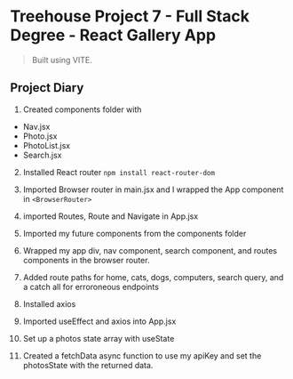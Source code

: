 # Treehouse Project 7 - Full Stack Degree - React Gallery App

> Built using VITE.

## Project Diary

1. Created components folder with 
- Nav.jsx
- Photo.jsx
- PhotoList.jsx
- Search.jsx

2. Installed React router
`npm install react-router-dom`

3. Imported Browser router in main.jsx and I wrapped the App component in `<BrowserRouter>`

4. imported Routes, Route and Navigate in App.jsx

5. Imported my future components from the components folder

6. Wrapped my app div, nav component, search component, and routes components in the browser router. 

7. Added route paths for home, cats, dogs, computers, search query, and a catch all for erroroneous endpoints

8. Installed axios

9. Imported useEffect and axios into App.jsx

10. Set up a photos state array with useState

11. Created a fetchData async function to use my apiKey and set the photosState with the returned data.
